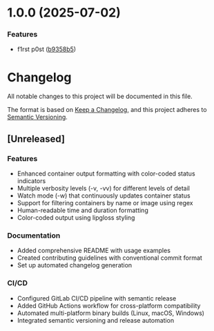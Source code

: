 # 1.0.0 (2025-07-02)


### Features

* f1rst p0st ([b9358b5](https://github.com/agkunz/docker-psa/commit/b9358b53e1a9aa4af24b0e74319083535b956853))

# Changelog

All notable changes to this project will be documented in this file.

The format is based on [Keep a Changelog](https://keepachangelog.com/en/1.0.0/),
and this project adheres to [Semantic Versioning](https://semver.org/spec/v2.0.0.html).

## [Unreleased]

### Features
- Enhanced container output formatting with color-coded status indicators
- Multiple verbosity levels (-v, -vv) for different levels of detail
- Watch mode (-w) that continuously updates container status
- Support for filtering containers by name or image using regex
- Human-readable time and duration formatting
- Color-coded output using lipgloss styling

### Documentation
- Added comprehensive README with usage examples
- Created contributing guidelines with conventional commit format
- Set up automated changelog generation

### CI/CD
- Configured GitLab CI/CD pipeline with semantic release
- Added GitHub Actions workflow for cross-platform compatibility
- Automated multi-platform binary builds (Linux, macOS, Windows)
- Integrated semantic versioning and release automation
